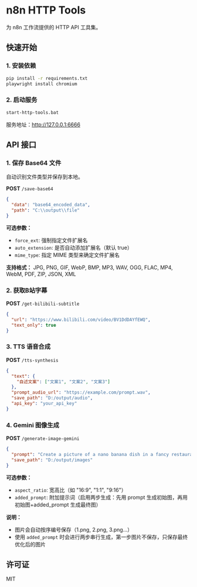 # n8n HTTP Tools

为 n8n 工作流提供的 HTTP API 工具集。

## 快速开始

### 1. 安装依赖

```bash
pip install -r requirements.txt
playwright install chromium
```

### 2. 启动服务

```bash
start-http-tools.bat
```

服务地址：http://127.0.0.1:6666

## API 接口

### 1. 保存 Base64 文件

自动识别文件类型并保存到本地。

**POST** `/save-base64`

```json
{
  "data": "base64_encoded_data",
  "path": "C:\\output\\file"
}
```

**可选参数：**
- `force_ext`: 强制指定文件扩展名
- `auto_extension`: 是否自动添加扩展名（默认 true）
- `mime_type`: 指定 MIME 类型来确定文件扩展名

**支持格式：** JPG, PNG, GIF, WebP, BMP, MP3, WAV, OGG, FLAC, MP4, WebM, PDF, ZIP, JSON, XML

### 2. 获取B站字幕

**POST** `/get-bilibili-subtitle`

```json
{
  "url": "https://www.bilibili.com/video/BV1DdDAYfEWQ",
  "text_only": true
}
```

### 3. TTS 语音合成

**POST** `/tts-synthesis`

```json
{
  "text": {
    "自述文案": ["文案1", "文案2", "文案3"]
  },
  "prompt_audio_url": "https://example.com/prompt.wav",
  "save_path": "D:/output/audio",
  "api_key": "your_api_key"
}
```

### 4. Gemini 图像生成

**POST** `/generate-image-gemini`

```json
{
  "prompt": "Create a picture of a nano banana dish in a fancy restaurant",
  "save_path": "D:/output/images"
}
```

**可选参数：**
- `aspect_ratio`: 宽高比（如 "16:9", "1:1", "9:16"）
- `added_prompt`: 附加提示词（启用两步生成：先用 prompt 生成初始图，再用初始图+added_prompt 生成最终图）

**说明：** 
- 图片会自动按序编号保存（1.png, 2.png, 3.png...）
- 使用 `added_prompt` 时会进行两步串行生成，第一步图片不保存，只保存最终优化后的图片

## 许可证

MIT

